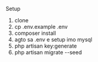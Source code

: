 Setup
1. clone
2. cp .env.example .env
3. composer install
4. agto sa .env e setup imo mysql
5. php artisan key:generate
6. php artisan migrate --seed

